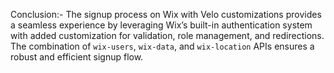 Conclusion:-
The signup process on Wix with Velo customizations provides a seamless experience by leveraging Wix’s built-in authentication system with added customization for validation, role management, and redirections.
The combination of `wix-users`, `wix-data`, and `wix-location` APIs ensures a robust and efficient signup flow.
